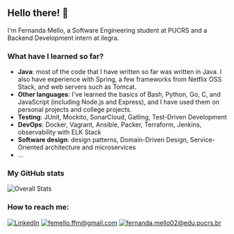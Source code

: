 ## Hello there! 👋
I'm Fernanda Mello, a Software Engineering student at PUCRS and a Backend Development intern at ilegra.

### What have I learned so far?
- **Java**: most of the code that I have written so far was written in Java. I also have experience with Spring, a few frameworks from Netflix OSS Stack, and web servers such as Tomcat.
- **Other languages**: I've learned the basics of Bash, Python, Go, C, and JavaScript (including Node.js and Express), and I have used them on personal projects and college projects.
- **Testing**: JUnit, Mockito, SonarCloud, Gatling, Test-Driven Development
- **DevOps**: Docker, Vagrant, Ansible, Packer, Terraform, Jenkins, observability with ELK Stack
- **Software design**: design patterns, Domain-Driven Design, Service-Oriented architecture and microservices
- ...

### My GitHub stats
![Overall Stats](https://github-readme-stats.vercel.app/api?username=femelloffm&theme=nightowl&count_private=false&show_icons=true)

### How to reach me:
<a href="https://www.linkedin.com/in/fernandafdemello/">![LinkedIn](https://img.shields.io/badge/LinkedIn-0077B5?style=for-the-badge&logo=linkedin&logoColor=white)</a>
<a href="mailto:femello.ffm@gmail.com">![femello.ffm@gmail.com](https://img.shields.io/badge/Gmail-D14836?style=for-the-badge&logo=gmail&logoColor=white)</a>
<a href="mailto:fernanda.mello02@edu.pucrs.br">![fernanda.mello02@edu.pucrs.br](https://img.shields.io/badge/Outlook-0072C6?style=for-the-badge&logo=microsoftoutlook&logoColor=white)</a>
